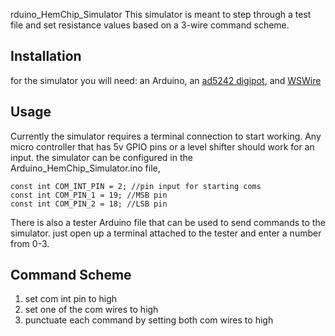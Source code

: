 
rduino_HemChip_Simulator
This simulator is meant to step through a test file and set resistance values based on a 3-wire command scheme. 

## Installation
for the simulator you will need:
an Arduino, an [ad5242 digipot](https://www.analog.com/media/en/technical-documentation/data-sheets/AD5241_5242.pdf), and [WSWire](https://github.com/steamfire/WSWireLib)

## Usage
Currently the simulator requires a terminal connection to start working.
Any micro controller that has 5v GPIO pins or a level shifter should work for an input. the simulator can be configured in the Arduino_HemChip_Simulator.ino file,
```
const int COM_INT_PIN = 2; //pin input for starting coms
const int COM_PIN_1 = 19; //MSB pin
const int COM_PIN_2 = 18; //LSB pin
```

There is also a tester Arduino file that can be used to send commands to the simulator. just open up a terminal attached to the tester and enter a number from 0-3.

## Command Scheme
1. set com int pin to high
2. set one of the com wires to high 
3. punctuate each command by setting both com wires to high
